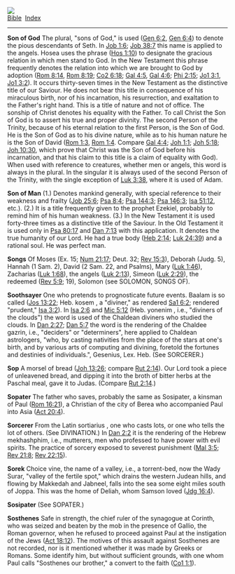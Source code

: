 [![](../../cdshop/ithlogo.png)](../../index)  
[Bible](../index)  [Index](index) 

------------------------------------------------------------------------

<span id="000">**Son of God**</span> The plural, "sons of God," is used
([Gen 6:2](../kjv/gen006.htm#002), [Gen 6:4](../kjv/gen006.htm#004)) to
denote the pious descendants of Seth. In [Job
1:6](../kjv/job001.htm#006); [Job 38:7](../kjv/job038.htm#007) this name
is applied to the angels. Hosea uses the phrase ([Hos
1:10](../kjv/hos001.htm#010)) to designate the gracious relation in
which men stand to God. In the New Testament this phrase frequently
denotes the relation into which we are brought to God by adoption ([Rom
8:14](../kjv/rom008.htm#014), [Rom 8:19](../kjv/rom008.htm#019); [Co2
6:18](../kjv/co2006.htm#018); [Gal 4:5](../kjv/gal004.htm#005), [Gal
4:6](../kjv/gal004.htm#006); [Phi 2:15](../kjv/phi002.htm#015); [Jo1
3:1](../kjv/jo1003.htm#001), [Jo1 3:2](../kjv/jo1003.htm#002)). It
occurs thirty-seven times in the New Testament as the distinctive title
of our Saviour. He does not bear this title in consequence of his
miraculous birth, nor of his incarnation, his resurrection, and
exaltation to the Father's right hand. This is a title of nature and not
of office. The sonship of Christ denotes his equality with the Father.
To call Christ the Son of God is to assert his true and proper divinity.
The second Person of the Trinity, because of his eternal relation to the
first Person, is the Son of God. He is the Son of God as to his divine
nature, while as to his human nature he is the Son of David ([Rom
1:3](../kjv/rom001.htm#003), [Rom 1:4](../kjv/rom001.htm#004). Compare
[Gal 4:4](../kjv/gal004.htm#004); [Joh 1:1](../kjv/joh001.htm#001); [Joh
5:18](../kjv/joh005.htm#018); [Joh 10:30](../kjv/joh010.htm#030), which
prove that Christ was the Son of God before his incarnation, and that
his claim to this title is a claim of equality with God). When used with
reference to creatures, whether men or angels, this word is always in
the plural. In the singular it is always used of the second Person of
the Trinity, with the single exception of [Luk
3:38](../kjv/luk003.htm#038), where it is used of Adam.

<span id="001">**Son of Man**</span> (1.) Denotes mankind generally,
with special reference to their weakness and frailty ([Job
25:6](../kjv/job025.htm#006); [Psa 8:4](../kjv/psa008.htm#004); [Psa
144:3](../kjv/psa144.htm#003); [Psa 146:3](../kjv/psa146.htm#003); [Isa
51:12](../kjv/isa051.htm#012), etc.). (2.) It is a title frequently
given to the prophet Ezekiel, probably to remind him of his human
weakness. (3.) In the New Testament it is used forty-three times as a
distinctive title of the Saviour. In the Old Testament it is used only
in [Psa 80:17](../kjv/psa080.htm#017) and [Dan
7:13](../kjv/dan007.htm#013) with this application. It denotes the true
humanity of our Lord. He had a true body ([Heb
2:14](../kjv/heb002.htm#014); [Luk 24:39](../kjv/luk024.htm#039)) and a
rational soul. He was perfect man.

<span id="002">**Songs**</span> Of Moses (Ex. 15; [Num
21:17](../kjv/num021.htm#017); Deut. 32; [Rev
15:3](../kjv/rev015.htm#003)), Deborah (Judg. 5), Hannah (1 Sam. 2),
David (2 Sam. 22, and Psalms), Mary ([Luk 1:46](../kjv/luk001.htm#046)),
Zacharias ([Luk 1:68](../kjv/luk001.htm#068)), the angels ([Luk
2:13](../kjv/luk002.htm#013)), Simeon ([Luk
2:29](../kjv/luk002.htm#029)), the redeemed ([Rev
5:9](../kjv/rev005.htm#009); 19), Solomon (see SOLOMON, SONGS OF).

<span id="003">**Soothsayer**</span> One who pretends to prognosticate
future events. Baalam is so called ([Jos 13:22](../kjv/jos013.htm#022);
Heb. kosem , a "diviner," as rendered [Sa1 6:2](../kjv/sa1006.htm#002);
rendered "prudent," [Isa 3:2](../kjv/isa003.htm#002)). In [Isa
2:6](../kjv/isa002.htm#006) and [Mic 5:12](../kjv/mic005.htm#012) (Heb.
yonenim , i.e., "diviners of the clouds") the word is used of the
Chaldean diviners who studied the clouds. In [Dan
2:27](../kjv/dan002.htm#027); [Dan 5:7](../kjv/dan005.htm#007) the word
is the rendering of the Chaldee gazrin, i.e., "deciders" or
"determiners", here applied to Chaldean astrologers, "who, by casting
nativities from the place of the stars at one's birth, and by various
arts of computing and divining, foretold the fortunes and destinies of
individuals.", Gesenius, Lex. Heb. (See SORCERER.)

<span id="004">**Sop**</span> A morsel of bread ([Joh
13:26](../kjv/joh013.htm#026); compare [Rut
2:14](../kjv/rut002.htm#014)). Our Lord took a piece of unleavened
bread, and dipping it into the broth of bitter herbs at the Paschal
meal, gave it to Judas. (Compare [Rut 2:14](../kjv/rut002.htm#014).)

<span id="005">**Sopater**</span> The father who saves, probably the
same as Sosipater, a kinsman of Paul ([Rom
16:21](../kjv/rom016.htm#021)), a Christian of the city of Berea who
accompanied Paul into Asia ([Act 20:4](../kjv/act020.htm#004)).

<span id="006">**Sorcerer**</span> From the Latin sortiarius , one who
casts lots, or one who tells the lot of others. (See DIVINATION.) In
[Dan 2:2](../kjv/dan002.htm#002) it is the rendering of the Hebrew
mekhashphim, i.e., mutterers, men who professed to have power with evil
spirits. The practice of sorcery exposed to severest punishment ([Mal
3:5](../kjv/mal003.htm#005); [Rev 21:8](../kjv/rev021.htm#008); [Rev
22:15](../kjv/rev022.htm#015)).

<span id="007">**Sorek**</span> Choice vine, the name of a valley, i.e.,
a torrent-bed, now the Wady Surar, "valley of the fertile spot," which
drains the western Judean hills, and flowing by Makkedah and Jabneel,
falls into the sea some eight miles south of Joppa. This was the home of
Deliah, whom Samson loved ([Jdg 16:4](../kjv/jdg016.htm#004)).

<span id="008">**Sosipater**</span> (See SOPATER.)

<span id="009">**Sosthenes**</span> Safe in strength, the chief ruler of
the synagogue at Corinth, who was seized and beaten by the mob in the
presence of Gallio, the Roman governor, when he refused to proceed
against Paul at the instigation of the Jews ([Act
18:12](../kjv/act018.htm#012)). The motives of this assault against
Sosthenes are not recorded, nor is it mentioned whether it was made by
Greeks or Romans. Some identify him, but without sufficient grounds,
with one whom Paul calls "Sosthenes our brother," a convert to the faith
([Co1 1:1](../kjv/co1001.htm#001)).
